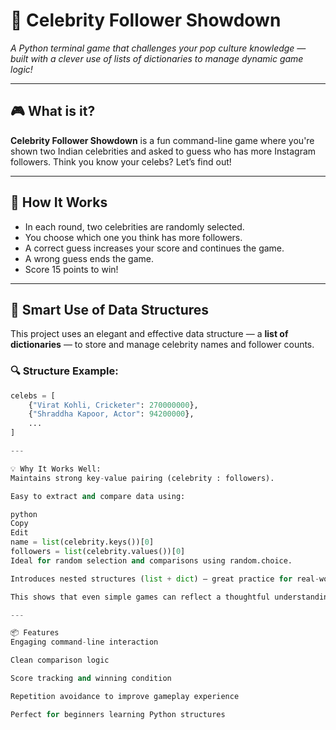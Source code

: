 # 🎯 Celebrity Follower Showdown

*A Python terminal game that challenges your pop culture knowledge — built with a clever use of lists of dictionaries to manage dynamic game logic!*

---

## 🎮 What is it?

**Celebrity Follower Showdown** is a fun command-line game where you're shown two Indian celebrities and asked to guess who has more Instagram followers. Think you know your celebs? Let’s find out!

---

## 🚀 How It Works

- In each round, two celebrities are randomly selected.
- You choose which one you think has more followers.
- A correct guess increases your score and continues the game.
- A wrong guess ends the game.
- Score 15 points to win!

---

## 🧠 Smart Use of Data Structures

This project uses an elegant and effective data structure — a **list of dictionaries** — to store and manage celebrity names and follower counts.

### 🔍 Structure Example:
```python
celebs = [
    {"Virat Kohli, Cricketer": 270000000},
    {"Shraddha Kapoor, Actor": 94200000},
    ...
]

---

💡 Why It Works Well:
Maintains strong key-value pairing (celebrity : followers).

Easy to extract and compare data using:

python
Copy
Edit
name = list(celebrity.keys())[0]
followers = list(celebrity.values())[0]
Ideal for random selection and comparisons using random.choice.

Introduces nested structures (list + dict) — great practice for real-world coding.

This shows that even simple games can reflect a thoughtful understanding of data management!

---

📦 Features
Engaging command-line interaction

Clean comparison logic

Score tracking and winning condition

Repetition avoidance to improve gameplay experience

Perfect for beginners learning Python structures
